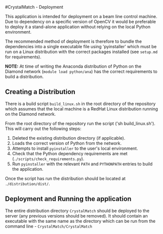 #CrystalMatch - Deployment

This application is intended for deployment on a beam line control machine.  Due to dependency on a specific version of OpenCV it would be preferable to deploy it a stand-alone application without relying on the local Python environment.

The recommended method of deployment is therefore to bundle the dependencies into a single executable file using 'pyinstaller' which must be run on a Linux distribution with the correct packages installed (see `setup.md` for requirements).

**NOTE:** At time of writing the Anaconda distribution of Python on the Diamond network (`module load python/ana`) has the correct requirements to build a distribution.

## Creating a Distribution

There is a build script `build_linux.sh` in the root directory of the repository which assumes that the local machine is a RedHat Linux distribution running on the Diamond network.

From the root directory of the repository run the script ('sh build_linux.sh'). This will carry out the following steps:

1. Deleted the existing distribution directory (if applicable).
1. Loads the correct version of Python from the network.
2. Attempts to install `pyinstaller` to the user's local environment.
3. Check that the Python dependency requirements are met (`./scripts/check_requirements.py`).
4. Run `pyinstaller` with the relevant `PATH` and `PYTHONPATH` entries to build the application.

Once the script has run the distribution should be located at `./distribution/dist/`.

## Deployment and Running the application

The entire distribution directory `CrystalMatch` should be deployed to the server (any previous versions should be removed). It should contain an executable with the same name as the directory which can be run from the command line - `CrystalMatch/CrystalMatch`

